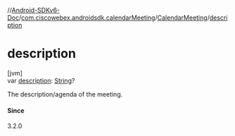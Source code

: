 //[Android-SDKv6-Doc](../../../index.md)/[com.ciscowebex.androidsdk.calendarMeeting](../index.md)/[CalendarMeeting](index.md)/[description](description.md)

# description

[jvm]\
var [description](description.md): [String](https://kotlinlang.org/api/latest/jvm/stdlib/kotlin/-string/index.html)?

The description/agenda of the meeting.

#### Since

3.2.0
